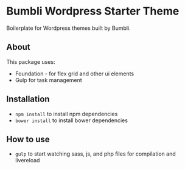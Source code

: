 # Bumbli Wordpress Starter Theme

Boilerplate for Wordpress themes built by Bumbli.

## About
This package uses:
* Foundation - for flex grid and other ui elements
* Gulp for task management


## Installation
* `npm install` to install npm dependencies
* `bower install` to install bower dependencies

## How to use
* `gulp` to start watching sass, js, and php files for compilation and livereload